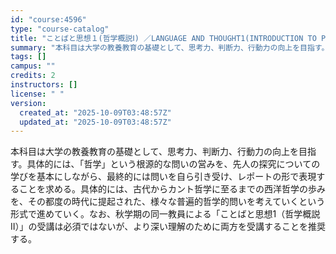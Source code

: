 ```yaml
---
id: "course:4596"
type: "course-catalog"
title: "ことばと思想１(哲学概説Ⅰ) ／LANGUAGE AND THOUGHT1(INTRODUCTION TO PHILOSOPHY I)"
summary: "本科目は大学の教養教育の基礎として、思考力、判断力、行動力の向上を目指す。具体的には、「哲学」という根源的な問いの営みを、先人の探究についての学びを基本にしながら、最終的には問いを自ら引き受け、レポートの形で表現することを求める。具体的には…"
tags: []
campus: ""
credits: 2
instructors: []
license: " "
version:
  created_at: "2025-10-09T03:48:57Z"
  updated_at: "2025-10-09T03:48:57Z"
---
```


本科目は大学の教養教育の基礎として、思考力、判断力、行動力の向上を目指す。具体的には、「哲学」という根源的な問いの営みを、先人の探究についての学びを基本にしながら、最終的には問いを自ら引き受け、レポートの形で表現することを求める。具体的には、古代からカント哲学に至るまでの西洋哲学の歩みを、その都度の時代に提起された、様々な普遍的哲学的問いを考えていくという形式で進めていく。なお、秋学期の同一教員による「ことばと思想1（哲学概説II）」の受講は必須ではないが、より深い理解のために両方を受講することを推奨する。
